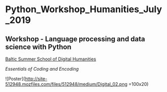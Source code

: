 # Python_Workshop_Humanities_July_2019
## Workshop - Language processing and data science with Python

[Baltic Summer School of Digital Humanities](http://www.digitalhumanities.lv/bssdh/2019/)

*Essentials of Coding and Encoding*

![Poster](http://site-512948.mozfiles.com/files/512948/medium/Digital_02.png =100x20)
